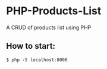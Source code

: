 # PHP-Products-List
A CRUD of products list using PHP

## How to start:
    $ php -S localhost:8000

